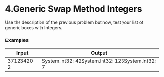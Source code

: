 ﻿# 4.Generic Swap Method Integers

Use the description of the previous problem but now, test your list of generic boxes with Integers.

### Examples

| **Input** | **Output** |
| --- | --- |
| 37123420 2 | System.Int32: 42System.Int32: 123System.Int32: 7 |